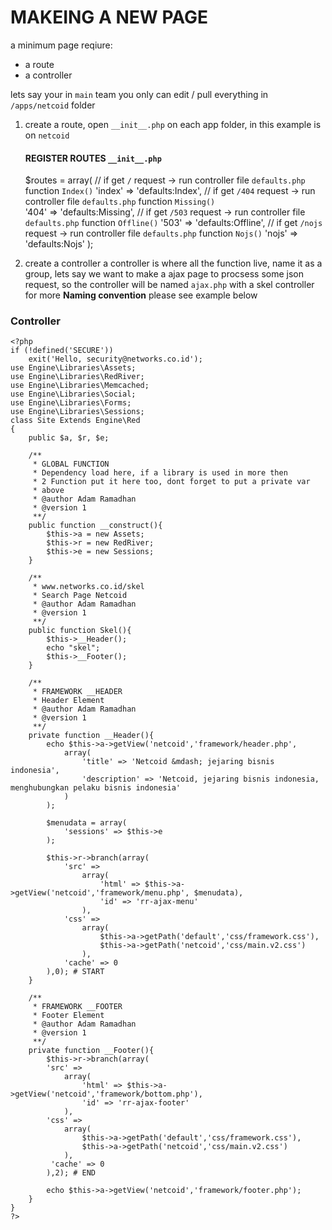# MAKEING A NEW PAGE

a minimum page reqiure:

- a route
- a controller

lets say your in `main` team you only can edit / pull everything in `/apps/netcoid` folder

1. create a route, open `__init__.php` on each app folder, in this example is on `netcoid`

	#### REGISTER ROUTES `__init__.php`
	
	$routes = array(
		// if get `/` request -> run controller file `defaults.php` function `Index()`
	    'index' =>  'defaults:Index',
		// if get `/404` request -> run controller file `defaults.php` function `Missing()`	    
	    '404'   =>  'defaults:Missing',
		// if get `/503` request -> run controller file `defaults.php` function `Offline()`
	    '503'   =>  'defaults:Offline',
		// if get `/nojs` request -> run controller file `defaults.php` function `Nojs()`
	    'nojs'  =>  'defaults:Nojs'
	);

2. create a controller
a controller is where all the function live, name it as a group, lets say we want to make a ajax page to procsess some json request, so the controller will be named `ajax.php` with a skel controller for more **Naming convention** please see example below

### Controller

	<?php 
	if (!defined('SECURE'))
	    exit('Hello, security@networks.co.id');
	use Engine\Libraries\Assets;
	use Engine\Libraries\RedRiver;
	use Engine\Libraries\Memcached;
	use Engine\Libraries\Social;
	use Engine\Libraries\Forms;
	use Engine\Libraries\Sessions;
	class Site Extends Engine\Red
	{
	    public $a, $r, $e;

	    /**
	     * GLOBAL FUNCTION
	     * Dependency load here, if a library is used in more then
	     * 2 Function put it here too, dont forget to put a private var
	     * above
	     * @author Adam Ramadhan
	     * @version 1
	     **/
	    public function __construct(){
	        $this->a = new Assets;
	        $this->r = new RedRiver;
	        $this->e = new Sessions;
	    }

	    /**
	     * www.networks.co.id/skel
	     * Search Page Netcoid
	     * @author Adam Ramadhan
	     * @version 1
	     **/
	    public function Skel(){
	        $this->__Header();
	        echo "skel";
	        $this->__Footer();
	    }

	    /**
	     * FRAMEWORK __HEADER
	     * Header Element
	     * @author Adam Ramadhan
	     * @version 1
	     **/
	    private function __Header(){
	        echo $this->a->getView('netcoid','framework/header.php',
	            array(
	                'title' => 'Netcoid &mdash; jejaring bisnis indonesia',
	                'description' => 'Netcoid, jejaring bisnis indonesia, menghubungkan pelaku bisnis indonesia' 
	            )
	        );

	        $menudata = array(
	            'sessions' => $this->e
	        );

	        $this->r->branch(array(
	            'src' => 
	                array(
	                    'html' => $this->a->getView('netcoid','framework/menu.php', $menudata),
	                    'id' => 'rr-ajax-menu'
	                ),
	            'css' => 
	                array(
	                    $this->a->getPath('default','css/framework.css'),
	                    $this->a->getPath('netcoid','css/main.v2.css')
	                ),
	            'cache' => 0
	        ),0); # START
	    }

	    /**
	     * FRAMEWORK __FOOTER
	     * Footer Element
	     * @author Adam Ramadhan
	     * @version 1
	     **/
	    private function __Footer(){
	        $this->r->branch(array(
	        'src' => 
	            array(
	                'html' => $this->a->getView('netcoid','framework/bottom.php'),
	                'id' => 'rr-ajax-footer'
	            ),
	        'css' => 
	            array(
	                $this->a->getPath('default','css/framework.css'),
	                $this->a->getPath('netcoid','css/main.v2.css')
	            ),
	         'cache' => 0
	        ),2); # END

	        echo $this->a->getView('netcoid','framework/footer.php');
	    }
	}
	?>